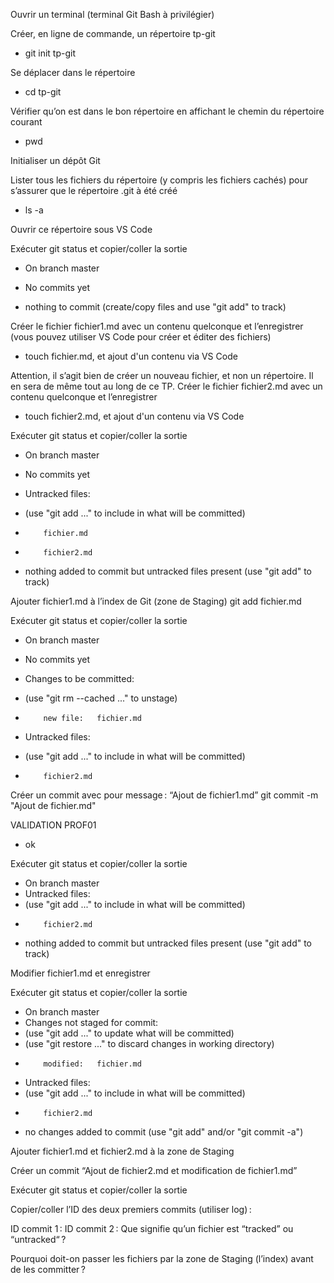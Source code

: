 Ouvrir un terminal (terminal Git Bash à privilégier)

Créer, en ligne de commande, un répertoire tp-git
- git init tp-git

Se déplacer dans le répertoire
- cd tp-git

Vérifier qu’on est dans le bon répertoire en affichant le chemin du répertoire courant
- pwd

Initialiser un dépôt Git


Lister tous les fichiers du répertoire (y compris les fichiers cachés) pour s’assurer que le répertoire .git à été créé
- ls -a

Ouvrir ce répertoire sous VS Code


Exécuter git status et copier/coller la sortie
- On branch master

- No commits yet

- nothing to commit (create/copy files and use "git add" to track)

Créer le fichier fichier1.md avec un contenu quelconque et l’enregistrer (vous pouvez utiliser VS Code pour créer et éditer des fichiers)
- touch fichier.md, et ajout d'un contenu via VS Code

Attention, il s’agit bien de créer un nouveau fichier, et non un répertoire. Il en sera de même tout au long de ce TP.
Créer le fichier fichier2.md avec un contenu quelconque et l’enregistrer
- touch fichier2.md, et ajout d'un contenu via VS Code

Exécuter git status et copier/coller la sortie
- On branch master

- No commits yet

- Untracked files:
-   (use "git add <file>..." to include in what will be committed)
-         fichier.md
-         fichier2.md

- nothing added to commit but untracked files present (use "git add" to track)

Ajouter fichier1.md à l’index de Git (zone de Staging)
git add fichier.md

Exécuter git status et copier/coller la sortie
- On branch master

- No commits yet

- Changes to be committed:
-   (use "git rm --cached <file>..." to unstage)
-         new file:   fichier.md

- Untracked files:
-   (use "git add <file>..." to include in what will be committed)
-         fichier2.md


Créer un commit avec pour message : “Ajout de fichier1.md”
git commit -m "Ajout de fichier.md"

VALIDATION PROF01
- ok

Exécuter git status et copier/coller la sortie
- On branch master
- Untracked files:
-   (use "git add <file>..." to include in what will be committed)
-         fichier2.md

- nothing added to commit but untracked files present (use "git add" to track)

Modifier fichier1.md et enregistrer


Exécuter git status et copier/coller la sortie
- On branch master
- Changes not staged for commit:
-   (use "git add <file>..." to update what will be committed)
-   (use "git restore <file>..." to discard changes in working directory)
-         modified:   fichier.md

- Untracked files:
-   (use "git add <file>..." to include in what will be committed)
-         fichier2.md

- no changes added to commit (use "git add" and/or "git commit -a")

Ajouter fichier1.md et fichier2.md à la zone de Staging


Créer un commit “Ajout de fichier2.md et modification de fichier1.md”

Exécuter git status et copier/coller la sortie

Copier/coller l’ID des deux premiers commits (utiliser log) :

ID commit 1 :
ID commit 2 :
Que signifie qu’un fichier est “tracked” ou “untracked“ ?

Pourquoi doit-on passer les fichiers par la zone de Staging (l’index) avant de les committer ?